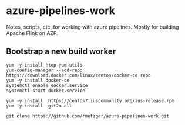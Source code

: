 # azure-pipelines-work
Notes, scripts, etc. for working with azure pipelines. Mostly for building Apache Flink on AZP.

## Bootstrap a new build worker

```
yum -y install htop yum-utils
yum-config-manager --add-repo https://download.docker.com/linux/centos/docker-ce.repo
yum -y install docker-ce
systemctl enable docker.service
systemctl start docker.service

yum -y install  https://centos7.iuscommunity.org/ius-release.rpm
yum -y install  git2u-all

git clone https://github.com/rmetzger/azure-pipelines-work.git
```


